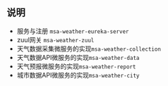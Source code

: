 ## 说明
* 服务与注册 `msa-weather-eureka-server`
* zuul网关 `msa-weather-zuul`
* 天气数据采集微服务的实现`msa-weather-collection`
* 天气数据API微服务的实现`msa-weather-data`
* 天气预报微服务的实现`msa-weather-report`
* 城市数据API微服务的实现`msa-weather-city`
